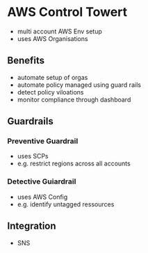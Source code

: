 # AWS Control Towert
- multi account AWS Env setup
- uses AWS Organisations
## Benefits
- automate setup of orgas
- automate policy managed using guard rails
- detect policy viloations
- monitor compliance through dashboard

## Guardrails

### Preventive Guardrail
- uses SCPs
- e.g. restrict regions across all accounts
### Detective Guiardrail
- uses AWS Config
- e.g. identify untagged ressources

## Integration
- SNS